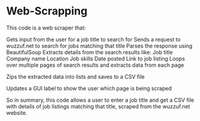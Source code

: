 # Web-Scrapping

This code is a web scraper that:

Gets input from the user for a job title to search for
Sends a request to wuzzuf.net to search for jobs matching that title
Parses the response using BeautifulSoup
Extracts details from the search results like:
Job title
Company name
Location
Job skills
Date posted
Link to job listing
Loops over multiple pages of search results and extracts data from each page

Zips the extracted data into lists and saves to a CSV file

Updates a GUI label to show the user which page is being scraped

So in summary, this code allows a user to enter a job title and get a CSV file with details of job listings matching that title, scraped from the wuzzuf.net website.
